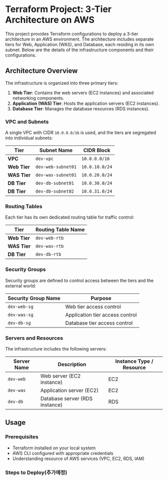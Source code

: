 # Terraform Project: 3-Tier Architecture on AWS

This project provides Terraform configurations to deploy a 3-tier architecture in an AWS environment. The architecture includes separate tiers for Web, Application (WAS), and Database, each residing in its own subnet. Below are the details of the infrastructure components and their configurations.


## Architecture Overview

The infrastructure is organized into three primary tiers:
1. **Web Tier**: Contains the web servers (EC2 instances) and associated networking components.
2. **Application (WAS) Tier**: Hosts the application servers (EC2 instances).
3. **Database Tier**: Manages the database resources (RDS instances).

### VPC and Subnets

A single VPC with CIDR `10.0.0.0/16` is used, and the tiers are segregated into individual subnets:

| Tier          | Subnet Name          | CIDR Block        |
|---------------|----------------------|-------------------|
| **VPC**       | `dev-vpc`           | `10.0.0.0/16`     |
| **Web Tier**  | `dev-web-subnet01`  | `10.0.10.0/24`    |
| **WAS Tier**  | `dev-was-subnet01`  | `10.0.20.0/24`    |
| **DB Tier**   | `dev-db-subnet01`   | `10.0.30.0/24`    |
| **DB Tier**   | `dev-db-subnet02`   | `10.0.31.0/24`    |


### Routing Tables

Each tier has its own dedicated routing table for traffic control:

| Tier          | Routing Table Name  |
|---------------|---------------------|
| **Web Tier**  | `dev-web-rtb`       |
| **WAS Tier**  | `dev-was-rtb`       |
| **DB Tier**   | `dev-db-rtb`        |


### Security Groups

Security groups are defined to control access between the tiers and the external world:

| Security Group Name | Purpose                           |
|----------------------|-----------------------------------|
| `dev-web-sg`         | Web tier access control          |
| `dev-was-sg`         | Application tier access control  |
| `dev-db-sg`          | Database tier access control     |


### Servers and Resources

The infrastructure includes the following servers:

| Server Name | Description                   | Instance Type / Resource |
|-------------|-------------------------------|--------------------------|
| `dev-web`   | Web server (EC2 instance)     | EC2                      |
| `dev-was`   | Application server (EC2)      | EC2                      |
| `dev-db`    | Database server (RDS instance)| RDS                      |


## Usage

### Prerequisites

- Terraform installed on your local system
- AWS CLI configured with appropriate credentials
- Understanding resource of AWS services (VPC, EC2, RDS, IAM)

### Steps to Deploy(추가예정)

